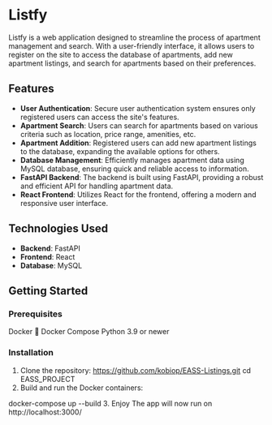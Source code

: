 # Listfy

Listfy is a web application designed to streamline the process of apartment management and search. With a user-friendly interface, it allows users to register on the site to access the database of apartments, add new apartment listings, and search for apartments based on their preferences.

## Features

- **User Authentication**: Secure user authentication system ensures only registered users can access the site's features.
- **Apartment Search**: Users can search for apartments based on various criteria such as location, price range, amenities, etc.
- **Apartment Addition**: Registered users can add new apartment listings to the database, expanding the available options for others.
- **Database Management**: Efficiently manages apartment data using MySQL database, ensuring quick and reliable access to information.
- **FastAPI Backend**: The backend is built using FastAPI, providing a robust and efficient API for handling apartment data.
- **React Frontend**: Utilizes React for the frontend, offering a modern and responsive user interface.

## Technologies Used

- **Backend**: FastAPI
- **Frontend**: React
- **Database**: MySQL

## Getting Started

### Prerequisites

Docker 🐋
Docker Compose
Python 3.9 or newer

### Installation

1. Clone the repository:
https://github.com/kobiop/EASS-Listings.git
cd EASS_PROJECT
2. Build and run the Docker containers:

  docker-compose up --build
3. Enjoy 
The app will now run on http://localhost:3000/
